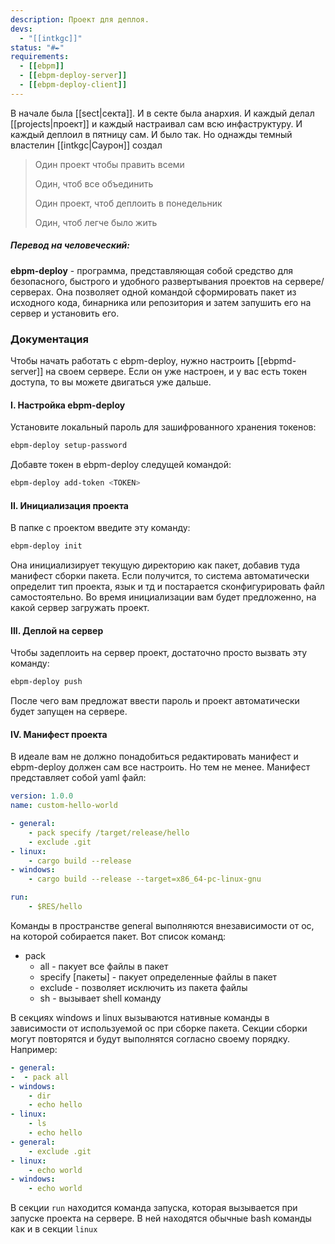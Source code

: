 ```yaml
---
description: Проект для деплоя.
devs:
  - "[[intkgc]]"
status: "#✒"
requirements:
  - [[ebpm]]
  - [[ebpm-deploy-server]]
  - [[ebpm-deploy-client]]
---
```



В начале была [[sect|секта]]. И в секте была анархия. И каждый делал [[projects|проект]] и каждый настраивал сам всю инфаструктуру. И каждый деплоил в пятницу сам. И было так. Но однажды темный властелин [[intkgc|Саурон]] создал

> Один проект чтобы править всеми 
> 
> Один, чтоб все объединить
> 
> Один проект, чтоб деплоить в понедельник
> 
> Один, чтоб легче было жить

##### Перевод на человеческий:

**ebpm-deploy** - программа, представляющая собой средство для безопасного, быстрого и удобного развертывания проектов на сервере/серверах. Она позволяет одной командой сформировать пакет из исходного кода, бинарника или репозитория и затем запушить его на сервер и установить его. 

### Документация

Чтобы начать работать с ebpm-deploy, нужно настроить [[ebpmd-server]] на своем сервере. Если он уже настроен, и у вас есть токен доступа, то вы можете двигаться уже дальше.

#### I. Настройка ebpm-deploy

Установите локальный пароль для зашифрованного хранения токенов:
```bash
ebpm-deploy setup-password
``` 
Добавте токен в ebpm-deploy следущей командой:

```bash
ebpm-deploy add-token <TOKEN>
```
#### II. Инициализация проекта

В папке с проектом введите эту команду:
```bash
ebpm-deploy init
```
Она инициализирует текущую директорию как пакет, добавив туда манифест сборки пакета. Если получится, то система автоматически определит тип проекта, язык и тд и постарается сконфигурировать файл самостоятельно. Во время инициализации вам будет предложенно, на какой сервер загружать проект.

#### III. Деплой на сервер

Чтобы задеплоить на сервер проект, достаточно просто вызвать эту команду:
```bash
ebpm-deploy push
```
После чего вам предложат ввести пароль и проект автоматически будет запущен на сервере.

#### IV. Манифест проекта

В идеале вам не должно понадобиться редактировать манифест и ebpm-deploy должен сам все настроить. Но тем не менее. Манифест представляет собой yaml файл:

```yaml
version: 1.0.0
name: custom-hello-world

- general:
	- pack specify /target/release/hello
	- exclude .git
- linux:
	- cargo build --release
- windows:
	- cargo build --release --target=x86_64-pc-linux-gnu

run:
	- $RES/hello
```

Команды в пространстве general выполняются внезависимости от ос, на которой собирается пакет. Вот список команд:
- pack
	- all - пакует все файлы в пакет
	- specify \[пакеты] - пакует определенные файлы в пакет
	- exclude - позволяет исключить из пакета файлы
	- sh - вызывает shell команду

В секциях windows и linux вызываются нативные команды в зависимости от используемой ос при сборке пакета. 
Секции сборки могут повторятся и будут выполнятся согласно своему порядку. Например:

```yaml
- general:
-  - pack all
- windows:
	- dir
	- echo hello
- linux:
	- ls
	- echo hello
- general:
	- exclude .git
- linux:
	- echo world
- windows:
	- echo world
```

В секции `run` находится команда запуска, которая вызывается при запуске проекта на сервере. В ней находятся обычные bash команды как и в секции `linux`